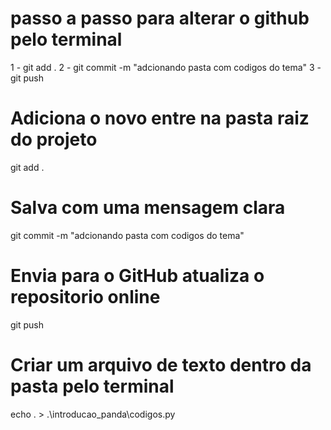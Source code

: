 
# passo a passo para alterar o github pelo terminal 
1 - git add .
2 - git commit -m "adcionando pasta com codigos do tema"
3 - git push

# Adiciona o novo entre na pasta raiz do projeto
git add .

# Salva com uma mensagem clara
git commit -m "adcionando pasta com codigos do tema"

# Envia para o GitHub atualiza o repositorio online
git push

# Criar um arquivo de texto dentro da pasta pelo terminal 
echo . > .\introducao_panda\codigos.py